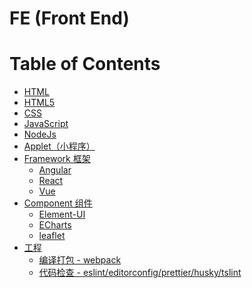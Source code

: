 # FE (Front End)

Table of Contents
=================

   * [HTML](#html)
   * [HTML5](#html5)
   * [CSS](#css)
   * [JavaScript](#javascript)
   * [NodeJs](#nodejs)
   * [Applet（小程序）](#applet小程序)
   * [<a href="Framework/README.md">Framework 框架</a>](#framework-框架)
      * [Angular](#angular)
      * [React](#react)
      * [<a href="Framework/Vue/README.md">Vue</a>](#vue)
   * [Component 组件](#component-组件)
      * [Element-UI](#element-ui)
      * [ECharts](#echarts)
      * [leaflet](#leaflet)
   * [工程](#工程)
      * [编译打包 - webpack](#编译打包---webpack)
      * [代码检查 - eslint/editorconfig/prettier/husky/tslint](#代码检查---eslinteditorconfigprettierhuskytslint)
